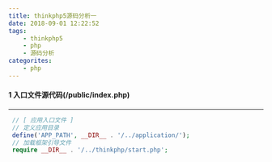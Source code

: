 ```yaml
---
title: thinkphp5源码分析一
date: 2018-09-01 12:22:52
tags: 
	- thinkphp5 
	- php
	- 源码分析
categorites: 
    - php
---
```

#### 1 入口文件源代码(/public/index.php) 

----------

```php
 // [ 应用入口文件 ]
 // 定义应用目录
 define('APP_PATH', __DIR__ . '/../application/');
 // 加载框架引导文件
 require __DIR__ . '/../thinkphp/start.php';
```
